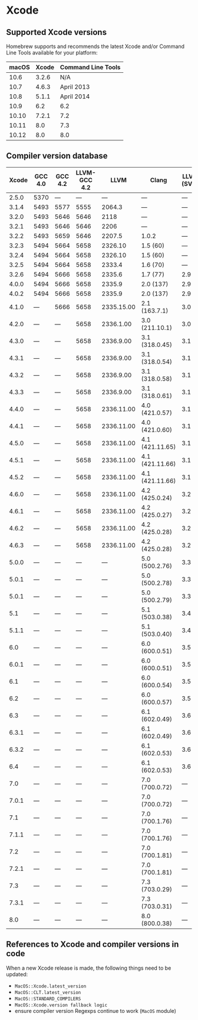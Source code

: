 # Xcode

## Supported Xcode versions
Homebrew supports and recommends the latest Xcode and/or Command Line
Tools available for your platform:

| macOS | Xcode | Command Line Tools |
|-------|-------|--------------------|
| 10.6  | 3.2.6 | N/A                |
| 10.7  | 4.6.3 | April 2013         |
| 10.8  | 5.1.1 | April 2014         |
| 10.9  | 6.2   | 6.2                |
| 10.10 | 7.2.1 | 7.2                |
| 10.11 | 8.0   | 7.3                |
| 10.12 | 8.0   | 8.0                |

## Compiler version database

| Xcode | GCC 4.0 | GCC 4.2 | LLVM-GCC 4.2 | LLVM       | Clang           | LLVM (SVN) |
|-------|---------|---------|--------------|------------|-----------------|------------|
| 2.5.0 | 5370    | —       | —            | —          | —               | —          |
| 3.1.4 | 5493    | 5577    | 5555         | 2064.3     | —               | —          |
| 3.2.0 | 5493    | 5646    | 5646         | 2118       | —               | —          |
| 3.2.1 | 5493    | 5646    | 5646         | 2206       | —               | —          |
| 3.2.2 | 5493    | 5659    | 5646         | 2207.5     | 1.0.2           | —          |
| 3.2.3 | 5494    | 5664    | 5658         | 2326.10    | 1.5 (60)        | —          |
| 3.2.4 | 5494    | 5664    | 5658         | 2326.10    | 1.5 (60)        | —          |
| 3.2.5 | 5494    | 5664    | 5658         | 2333.4     | 1.6 (70)        | —          |
| 3.2.6 | 5494    | 5666    | 5658         | 2335.6     | 1.7 (77)        | 2.9        |
| 4.0.0 | 5494    | 5666    | 5658         | 2335.9     | 2.0 (137)       | 2.9        |
| 4.0.2 | 5494    | 5666    | 5658         | 2335.9     | 2.0 (137)       | 2.9        |
| 4.1.0 | —       | 5666    | 5658         | 2335.15.00 | 2.1 (163.7.1)   | 3.0        |
| 4.2.0 | —       | —       | 5658         | 2336.1.00  | 3.0 (211.10.1)  | 3.0        |
| 4.3.0 | —       | —       | 5658         | 2336.9.00  | 3.1 (318.0.45)  | 3.1        |
| 4.3.1 | —       | —       | 5658         | 2336.9.00  | 3.1 (318.0.54)  | 3.1        |
| 4.3.2 | —       | —       | 5658         | 2336.9.00  | 3.1 (318.0.58)  | 3.1        |
| 4.3.3 | —       | —       | 5658         | 2336.9.00  | 3.1 (318.0.61)  | 3.1        |
| 4.4.0 | —       | —       | 5658         | 2336.11.00 | 4.0 (421.0.57)  | 3.1        |
| 4.4.1 | —       | —       | 5658         | 2336.11.00 | 4.0 (421.0.60)  | 3.1        |
| 4.5.0 | —       | —       | 5658         | 2336.11.00 | 4.1 (421.11.65) | 3.1        |
| 4.5.1 | —       | —       | 5658         | 2336.11.00 | 4.1 (421.11.66) | 3.1        |
| 4.5.2 | —       | —       | 5658         | 2336.11.00 | 4.1 (421.11.66) | 3.1        |
| 4.6.0 | —       | —       | 5658         | 2336.11.00 | 4.2 (425.0.24)  | 3.2        |
| 4.6.1 | —       | —       | 5658         | 2336.11.00 | 4.2 (425.0.27)  | 3.2        |
| 4.6.2 | —       | —       | 5658         | 2336.11.00 | 4.2 (425.0.28)  | 3.2        |
| 4.6.3 | —       | —       | 5658         | 2336.11.00 | 4.2 (425.0.28)  | 3.2        |
| 5.0.0 | —       | —       | —            | —          | 5.0 (500.2.76)  | 3.3        |
| 5.0.1 | —       | —       | —            | —          | 5.0 (500.2.78)  | 3.3        |
| 5.0.1 | —       | —       | —            | —          | 5.0 (500.2.79)  | 3.3        |
| 5.1   | —       | —       | —            | —          | 5.1 (503.0.38)  | 3.4        |
| 5.1.1 | —       | —       | —            | —          | 5.1 (503.0.40)  | 3.4        |
| 6.0   | —       | —       | —            | —          | 6.0 (600.0.51)  | 3.5        |
| 6.0.1 | —       | —       | —            | —          | 6.0 (600.0.51)  | 3.5        |
| 6.1   | —       | —       | —            | —          | 6.0 (600.0.54)  | 3.5        |
| 6.2   | —       | —       | —            | —          | 6.0 (600.0.57)  | 3.5        |
| 6.3   | —       | —       | —            | —          | 6.1 (602.0.49)  | 3.6        |
| 6.3.1 | —       | —       | —            | —          | 6.1 (602.0.49)  | 3.6        |
| 6.3.2 | —       | —       | —            | —          | 6.1 (602.0.53)  | 3.6        |
| 6.4   | —       | —       | —            | —          | 6.1 (602.0.53)  | 3.6        |
| 7.0   | —       | —       | —            | —          | 7.0 (700.0.72)  | —          |
| 7.0.1 | —       | —       | —            | —          | 7.0 (700.0.72)  | —          |
| 7.1   | —       | —       | —            | —          | 7.0 (700.1.76)  | —          |
| 7.1.1 | —       | —       | —            | —          | 7.0 (700.1.76)  | —          |
| 7.2   | —       | —       | —            | —          | 7.0 (700.1.81)  | —          |
| 7.2.1 | —       | —       | —            | —          | 7.0 (700.1.81)  | —          |
| 7.3   | —       | —       | —            | —          | 7.3 (703.0.29)  | —          |
| 7.3.1 | —       | —       | —            | —          | 7.3 (703.0.31)  | —          |
| 8.0   | —       | —       | —            | —          | 8.0 (800.0.38)  | —          |

## References to Xcode and compiler versions in code
When a new Xcode release is made, the following things need to be
updated:

* `MacOS::Xcode.latest_version`
* `MacOS::CLT.latest_version`
* `MacOS::STANDARD_COMPILERS`
* `MacOS::Xcode.version fallback logic`
* ensure compiler version Regexps continue to work (`MacOS` module)
